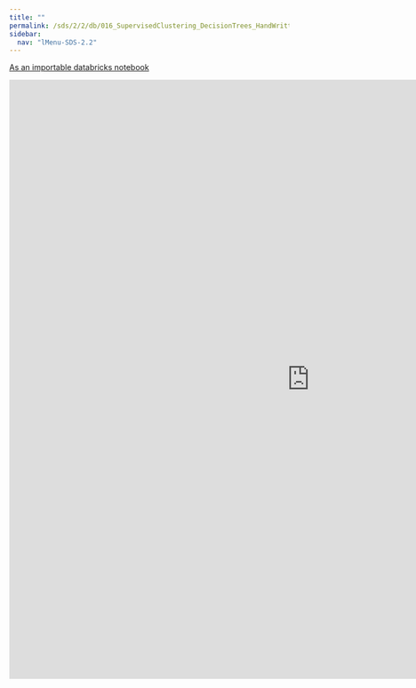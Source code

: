 ```yaml
---
title: ""
permalink: /sds/2/2/db/016_SupervisedClustering_DecisionTrees_HandWrittenDigitRecognition/
sidebar:
  nav: "lMenu-SDS-2.2"
---
```


[As an importable databricks notebook](https://lamastex.github.io/scalable-data-science/sds/2/2/db/016_SupervisedClustering_DecisionTrees_HandWrittenDigitRecognition.html)

<iframe src="https://lamastex.github.io/scalable-data-science/sds/2/2/db/016_SupervisedClustering_DecisionTrees_HandWrittenDigitRecognition" width="1080" height="1080" frameborder="0"></iframe>
